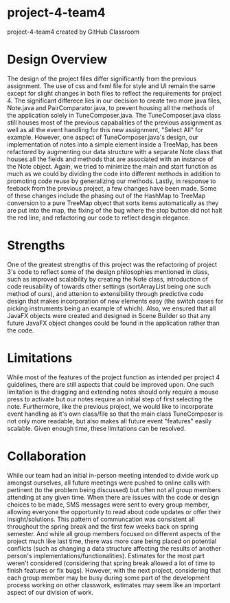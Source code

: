 # project-4-team4
project-4-team4 created by GitHub Classroom

# Design Overview
The design of the project files differ significantly from the previous assignment. The use of css and fxml file for style and UI remain the same except for slight changes in both files to reflect the requirements for project 4. The significant differece lies in our decision to create two more java files, Note.java and PairComparator.java, to prevent housing all the methods of the application solely in TuneComposer.java. The TuneComposer.java class still houses most of the previous capabalities of the previous assignment as well as all the event handling for this new assignment, "Select All" for example. However, one aspect of TuneComposer.java's design, our implementation of notes into a simple element inside a TreeMap, has been refactored by augmenting our data structure with a separate Note class that houses all the fields and methods that are associated with an instance of the Note object. Again, we tried to minimize the main and start function as much as we could by dividing the code into different methods in addition to promoting code reuse by generalizing our methods. Lastly, in response to feeback from the previous project, a few changes have been made. Some of these changes include the phasing out of the HashMap to TreeMap conversion to a pure TreeMap object that sorts items automatically as they are put into the map, the fixing of the bug where the stop button did not halt the red line, and refactoring our code to reflect desgin elegance. 

# Strengths
One of the greatest strengths of this project was the refactoring of project 3's code to reflect some of the design philosophies mentioned in class, such as improved scalability by creating the Note class, introduction of code reusability of towards other settings (sortArrayList being one such method of ours), and attenion to extensibility through predictive code design that makes incorporation of new elements easy (the switch cases for picking instruments being an example of which). Also, we ensured that all JavaFX objects were created and designed in Scene Builder so that any future JavaFX object changes could be found in the application rather than the code. 


# Limitations
While most of the features of the project function as intended per project 4 guidelines, there are still aspects that could be improved upon. One such limitation is the dragging and extending notes should only require a mouse press to activate but our notes require an initial step of first selecting the note. Furthermore, like the previous project, we would like to incorporate event handling as it's own class/file so that the main class TuneComposer is not only more readable, but also makes all future event "features" easily scalable. Given enough time, these limitations can be resolved. 

# Collaboration
While our team had an initial in-person meeting intended to divide work up amongst ourselves, all future meetings were pushed to online calls with pertinent (to the problem being discussed) but often not all group members attending at any given time. When there are issues with the code or design choices to be made, SMS messages were sent to every group member, allowing everyone the opportunity to read about code updates or offer their insight/solutions. This pattern of communcation was consistent all throughout the spring break and the first few weeks back on spring semester. And while all group members focused on different aspects of the project much like last time, there was more care being placed on potential conflicts (such as changing a data structure affecting the results of another person's implementations/functionalities). Estimates for the most part weren't considered (considering that spring break allowed a lot of time to finish features or fix bugs). However, with the next project, considering that each group member may be busy during some part of the development process working on other classwork, estimates may seem like an important aspect of our division of work. 


